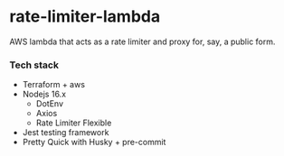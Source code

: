 # rate-limiter-lambda

AWS lambda that acts as a rate limiter and proxy for, say, a public form.

### Tech stack

- Terraform + aws
- Nodejs 16.x
  - DotEnv
  - Axios
  - Rate Limiter Flexible
- Jest testing framework
- Pretty Quick with Husky + pre-commit
